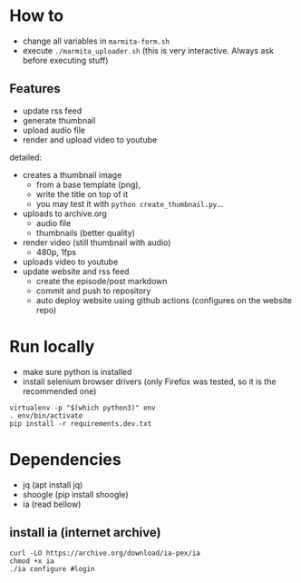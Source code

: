 # How to

- change all variables in `marmita-form.sh`
- execute `./marmita_uploader.sh` (this is very interactive. Always ask before executing stuff)


## Features

- update rss feed
- generate thumbnail
- upload audio file
- render and upload video to youtube

detailed:
- creates a thumbnail image 
  - from a base template (png), 
  - write the title on top of it
  - you may test it with `python create_thumbnail.py`...
- uploads to archive.org
  - audio file
  - thumbnails (better quality)
- render video (still thumbnail with audio)
  - 480p, 1fps
- uploads video to youtube
- update website and rss feed
  - create the episode/post markdown
  - commit and push to repository
  - auto deploy website using github actions (configures on the website repo)

# Run locally

- make sure python is installed
- install selenium browser drivers (only Firefox was tested, so it is the recommended one)

```
virtualenv -p "$(which python3)" env
. env/bin/activate
pip install -r requirements.dev.txt
``` 

# Dependencies

- jq (apt install jq)
- shoogle (pip install shoogle)
- ia (read bellow)

## install ia (internet archive)
```
curl -LO https://archive.org/download/ia-pex/ia
chmod +x ia
./ia configure #login
``` 